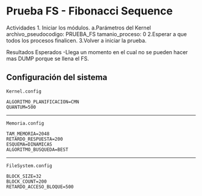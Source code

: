 # Prueba FS - Fibonacci Sequence
Actividades
    1. Iniciar los módulos.
        a.Parámetros del Kernel
            archivo_pseudocodigo: PRUEBA_FS
            tamanio_proceso: 0
    2.Esperar a que todos los procesos finalicen.
    3.Volver a iniciar la prueba.

Resultados Esperados
    -Llega un momento en el cual no se pueden hacer mas DUMP porque se llena el FS.

Configuración del sistema
--------------------------
    Kernel.config

    ALGORITMO_PLANIFICACION=CMN
    QUANTUM=500
--------------------------
    Memoria.config

    TAM_MEMORIA=2048
    RETARDO_RESPUESTA=200
    ESQUEMA=DINAMICAS
    ALGORITMO_BUSQUEDA=BEST
--------------------------
    FileSystem.config

    BLOCK_SIZE=32
    BLOCK_COUNT=200
    RETARDO_ACCESO_BLOQUE=500

    



  
